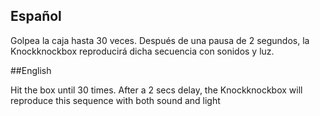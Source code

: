 ## Español

Golpea la caja hasta 30 veces. Después de una pausa de 2 segundos, la Knockknockbox reproducirá dicha secuencia con sonidos y luz.

##English

Hit the box until 30 times. After a 2 secs delay, the Knockknockbox will reproduce this sequence with both sound and light
